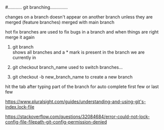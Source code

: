 #...........   git branching..............

changes on a branch doesn't appear on another branch unless they are merged (feature branches)  merged with main branch

hot fix branches are used to fix bugs in a branch and when things are right merge it again



1. git branch  
shows all branches  and a * mark is present in the branch we are currently in

2. git checkout branch_name
used to switch branches...

3. git checkout -b new_branch_name
to create a new branch


hit the tab  after typing part of the branch for auto complete first few  or  last few

https://www.pluralsight.com/guides/understanding-and-using-git's-index.lock-file

https://stackoverflow.com/questions/32084684/error-could-not-lock-config-file-filepath-git-config-permission-denied


